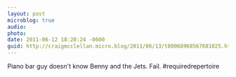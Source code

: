 ```yaml
---
layout: post
microblog: true
audio: 
photo: 
date: 2011-06-12 18:28:24 -0600
guid: http://craigmcclellan.micro.blog/2011/06/13/t80068968567681025.html
---
```

Piano bar guy doesn't know Benny and the Jets. Fail. #requiredrepertoire
